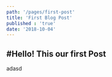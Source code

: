 ```yaml
---
path: '/pages/first-post'
title: 'First Blog Post'
published : 'true'
date: '2018-10-04'
---
```


#Hello! This our first Post 
---
adasd

